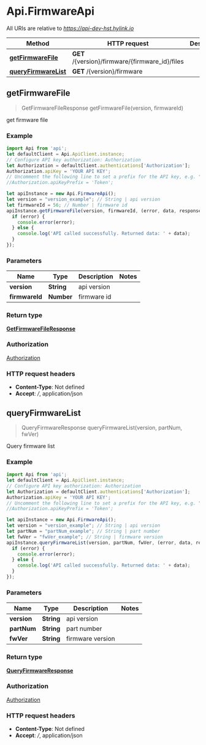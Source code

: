 # Api.FirmwareApi

All URIs are relative to *https://api-dev-hst.hylink.io*

Method | HTTP request | Description
------------- | ------------- | -------------
[**getFirmwareFile**](FirmwareApi.md#getFirmwareFile) | **GET** /{version}/firmware/{firmware_id}/files | 
[**queryFirmwareList**](FirmwareApi.md#queryFirmwareList) | **GET** /{version}/firmware | 



## getFirmwareFile

> GetFirmwareFileResponse getFirmwareFile(version, firmwareId)



get firmware file

### Example

```javascript
import Api from 'api';
let defaultClient = Api.ApiClient.instance;
// Configure API key authorization: Authorization
let Authorization = defaultClient.authentications['Authorization'];
Authorization.apiKey = 'YOUR API KEY';
// Uncomment the following line to set a prefix for the API key, e.g. "Token" (defaults to null)
//Authorization.apiKeyPrefix = 'Token';

let apiInstance = new Api.FirmwareApi();
let version = "version_example"; // String | api version
let firmwareId = 56; // Number | firmware id
apiInstance.getFirmwareFile(version, firmwareId, (error, data, response) => {
  if (error) {
    console.error(error);
  } else {
    console.log('API called successfully. Returned data: ' + data);
  }
});
```

### Parameters


Name | Type | Description  | Notes
------------- | ------------- | ------------- | -------------
 **version** | **String**| api version | 
 **firmwareId** | **Number**| firmware id | 

### Return type

[**GetFirmwareFileResponse**](GetFirmwareFileResponse.md)

### Authorization

[Authorization](../README.md#Authorization)

### HTTP request headers

- **Content-Type**: Not defined
- **Accept**: */*, application/json


## queryFirmwareList

> QueryFirmwareResponse queryFirmwareList(version, partNum, fwVer)



Query firmware list

### Example

```javascript
import Api from 'api';
let defaultClient = Api.ApiClient.instance;
// Configure API key authorization: Authorization
let Authorization = defaultClient.authentications['Authorization'];
Authorization.apiKey = 'YOUR API KEY';
// Uncomment the following line to set a prefix for the API key, e.g. "Token" (defaults to null)
//Authorization.apiKeyPrefix = 'Token';

let apiInstance = new Api.FirmwareApi();
let version = "version_example"; // String | api version
let partNum = "partNum_example"; // String | part number
let fwVer = "fwVer_example"; // String | firmware version
apiInstance.queryFirmwareList(version, partNum, fwVer, (error, data, response) => {
  if (error) {
    console.error(error);
  } else {
    console.log('API called successfully. Returned data: ' + data);
  }
});
```

### Parameters


Name | Type | Description  | Notes
------------- | ------------- | ------------- | -------------
 **version** | **String**| api version | 
 **partNum** | **String**| part number | 
 **fwVer** | **String**| firmware version | 

### Return type

[**QueryFirmwareResponse**](QueryFirmwareResponse.md)

### Authorization

[Authorization](../README.md#Authorization)

### HTTP request headers

- **Content-Type**: Not defined
- **Accept**: */*, application/json

